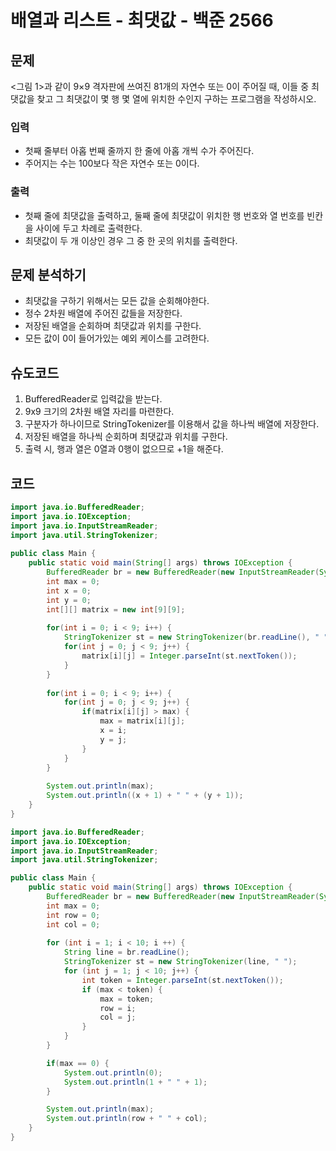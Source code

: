 # 배열과 리스트 - 최댓값 - 백준 2566
## 문제
<그림 1>과 같이 9×9 격자판에 쓰여진 81개의 자연수 또는 0이 주어질 때, 이들 중 최댓값을 찾고 그 최댓값이 몇 행 몇 열에 위치한 수인지 구하는 프로그램을 작성하시오.

### 입력
- 첫째 줄부터 아홉 번째 줄까지 한 줄에 아홉 개씩 수가 주어진다.
- 주어지는 수는 100보다 작은 자연수 또는 0이다.
### 출력
- 첫째 줄에 최댓값을 출력하고, 둘째 줄에 최댓값이 위치한 행 번호와 열 번호를 빈칸을 사이에 두고 차례로 출력한다.
- 최댓값이 두 개 이상인 경우 그 중 한 곳의 위치를 출력한다.

## 문제 분석하기
- 최댓값을 구하기 위해서는 모든 값을 순회해야한다.
- 정수 2차원 배열에 주어진 값들을 저장한다.
- 저장된 배열을 순회하며 최댓값과 위치를 구한다.
- 모든 값이 0이 들어가있는 예외 케이스를 고려한다.

## 슈도코드
1. BufferedReader로 입력값을 받는다.
2. 9x9 크기의 2차원 배열 자리를 마련한다.
3. 구분자가 하나이므로 StringTokenizer를 이용해서 값을 하나씩 배열에 저장한다.
4. 저장된 배열을 하나씩 순회하며 최댓값과 위치를 구한다.
5. 출력 시, 행과 열은 0열과 0행이 없으므로 +1을 해준다.

## 코드
```java
import java.io.BufferedReader;  
import java.io.IOException;  
import java.io.InputStreamReader;  
import java.util.StringTokenizer;  
  
public class Main {  
    public static void main(String[] args) throws IOException {  
        BufferedReader br = new BufferedReader(new InputStreamReader(System.in));  
        int max = 0;  
        int x = 0;  
        int y = 0;  
        int[][] matrix = new int[9][9];  
  
        for(int i = 0; i < 9; i++) {  
            StringTokenizer st = new StringTokenizer(br.readLine(), " ");  
            for(int j = 0; j < 9; j++) {  
                matrix[i][j] = Integer.parseInt(st.nextToken());  
            }  
        }  
  
        for(int i = 0; i < 9; i++) {  
            for(int j = 0; j < 9; j++) {  
                if(matrix[i][j] > max) {  
                    max = matrix[i][j];  
                    x = i;  
                    y = j;  
                }  
            }  
        }  
  
        System.out.println(max);  
        System.out.println((x + 1) + " " + (y + 1));  
    }  
}
```

```java
import java.io.BufferedReader;  
import java.io.IOException;  
import java.io.InputStreamReader;
import java.util.StringTokenizer;

public class Main {
    public static void main(String[] args) throws IOException {  
        BufferedReader br = new BufferedReader(new InputStreamReader(System.in));
        int max = 0;
        int row = 0;
        int col = 0;
  
        for (int i = 1; i < 10; i ++) {
            String line = br.readLine();
            StringTokenizer st = new StringTokenizer(line, " ");
            for (int j = 1; j < 10; j++) {
                int token = Integer.parseInt(st.nextToken());
                if (max < token) {
                    max = token;
                    row = i;
                    col = j;
                }
            }
        }

        if(max == 0) {
            System.out.println(0);
            System.out.println(1 + " " + 1);
        }  

        System.out.println(max);
        System.out.println(row + " " + col);
    }
}
```